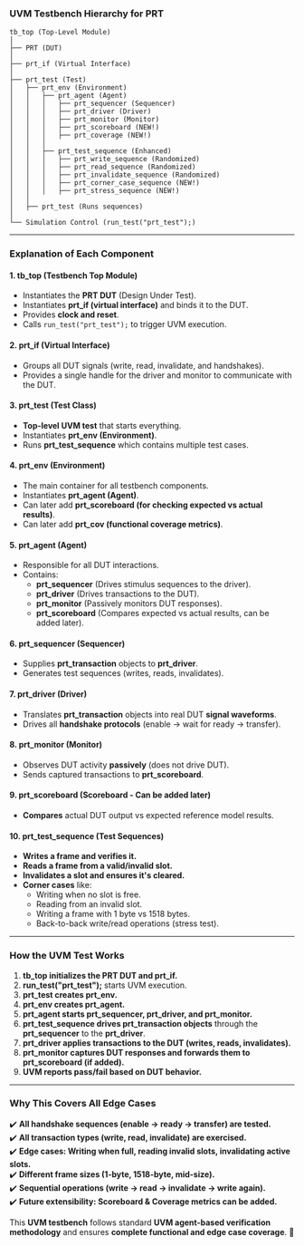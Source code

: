 ### **UVM Testbench Hierarchy for PRT**

```
tb_top (Top-Level Module)
│
├── PRT (DUT)
│
├── prt_if (Virtual Interface)
│
├── prt_test (Test)
│   ├── prt_env (Environment)
│   │   ├── prt_agent (Agent)
│   │   │   ├── prt_sequencer (Sequencer)
│   │   │   ├── prt_driver (Driver)
│   │   │   ├── prt_monitor (Monitor)
│   │   │   ├── prt_scoreboard (NEW!)
│   │   │   ├── prt_coverage (NEW!)
│   │   │
│   │   ├── prt_test_sequence (Enhanced)
│   │   │   ├── prt_write_sequence (Randomized)
│   │   │   ├── prt_read_sequence (Randomized)
│   │   │   ├── prt_invalidate_sequence (Randomized)
│   │   │   ├── prt_corner_case_sequence (NEW!)
│   │   │   ├── prt_stress_sequence (NEW!)
│   │
│   ├── prt_test (Runs sequences)
│
└── Simulation Control (run_test("prt_test");)
```

---

### **Explanation of Each Component**
#### **1. tb_top (Testbench Top Module)**
- Instantiates the **PRT DUT** (Design Under Test).
- Instantiates **prt_if (virtual interface)** and binds it to the DUT.
- Provides **clock and reset**.
- Calls `run_test("prt_test");` to trigger UVM execution.

#### **2. prt_if (Virtual Interface)**
- Groups all DUT signals (write, read, invalidate, and handshakes).
- Provides a single handle for the driver and monitor to communicate with the DUT.

#### **3. prt_test (Test Class)**
- **Top-level UVM test** that starts everything.
- Instantiates **prt_env (Environment)**.
- Runs **prt_test_sequence** which contains multiple test cases.

#### **4. prt_env (Environment)**
- The main container for all testbench components.
- Instantiates **prt_agent (Agent)**.
- Can later add **prt_scoreboard (for checking expected vs actual results)**.
- Can later add **prt_cov (functional coverage metrics)**.

#### **5. prt_agent (Agent)**
- Responsible for all DUT interactions.
- Contains:
  - **prt_sequencer** (Drives stimulus sequences to the driver).
  - **prt_driver** (Drives transactions to the DUT).
  - **prt_monitor** (Passively monitors DUT responses).
  - **prt_scoreboard** (Compares expected vs actual results, can be added later).

#### **6. prt_sequencer (Sequencer)**
- Supplies **prt_transaction** objects to **prt_driver**.
- Generates test sequences (writes, reads, invalidates).
  
#### **7. prt_driver (Driver)**
- Translates **prt_transaction** objects into real DUT **signal waveforms**.
- Drives all **handshake protocols** (enable → wait for ready → transfer).

#### **8. prt_monitor (Monitor)**
- Observes DUT activity **passively** (does not drive DUT).
- Sends captured transactions to **prt_scoreboard**.
  
#### **9. prt_scoreboard (Scoreboard - Can be added later)**
- **Compares** actual DUT output vs expected reference model results.

#### **10. prt_test_sequence (Test Sequences)**
- **Writes a frame and verifies it.**
- **Reads a frame from a valid/invalid slot.**
- **Invalidates a slot and ensures it's cleared.**
- **Corner cases** like:
  - Writing when no slot is free.
  - Reading from an invalid slot.
  - Writing a frame with 1 byte vs 1518 bytes.
  - Back-to-back write/read operations (stress test).

---

### **How the UVM Test Works**
1. **tb_top initializes the PRT DUT and prt_if.**
2. **run_test("prt_test");** starts UVM execution.
3. **prt_test creates prt_env.**
4. **prt_env creates prt_agent.**
5. **prt_agent starts prt_sequencer, prt_driver, and prt_monitor.**
6. **prt_test_sequence drives prt_transaction objects** through the **prt_sequencer** to the **prt_driver**.
7. **prt_driver applies transactions to the DUT (writes, reads, invalidates).**
8. **prt_monitor captures DUT responses and forwards them to prt_scoreboard (if added).**
9. **UVM reports pass/fail based on DUT behavior.**

---

### **Why This Covers All Edge Cases**
✔️ **All handshake sequences (enable → ready → transfer) are tested.**  
✔️ **All transaction types (write, read, invalidate) are exercised.**  
✔️ **Edge cases: Writing when full, reading invalid slots, invalidating active slots.**  
✔️ **Different frame sizes (1-byte, 1518-byte, mid-size).**  
✔️ **Sequential operations (write → read → invalidate → write again).**  
✔️ **Future extensibility: Scoreboard & Coverage metrics can be added.**  

This **UVM testbench** follows standard **UVM agent-based verification methodology** and ensures **complete functional and edge case coverage**. 🚀